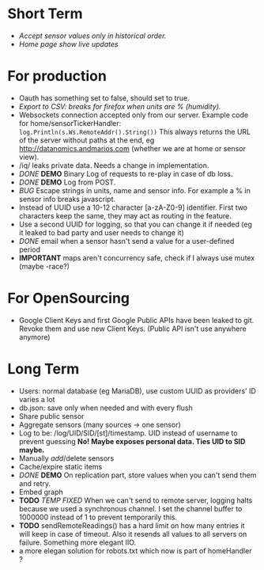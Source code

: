 # Short Term

- _Accept sensor values only in historical order._
- _Home page show live updates_

# For production

- Oauth has something set to false, should set to true.
- _Export to CSV: breaks for firefox when units are % (humidity)._
- Websockets connection accepted only from our server. Example code for home/sensorTickerHandler:
  `log.Println(s.Ws.RemoteAddr().String())`
  This always returns the URL of the server without paths at the end, eg http://datanomics.andmarios.com (whether we are at home or sensor view).
- /iq/<sensor> leaks private data. Needs a change in implementation.
- _DONE_ **DEMO** Binary Log of requests to re-play in case of db loss.
- _DONE_ **DEMO** Log from POST.
- _BUG_ Escape strings in units, name and sensor info. For example a % in sensor info breaks javascript.
- Instead of UUID use a 10-12 character [a-zA-Z0-9] identifier. First two characters keep the same, they may act as routing in the feature.
- Use a second UUID for logging, so that you can change it if needed (eg it leaked to bad party and user needs to change it)
- _DONE_ email when a sensor hasn't send a value for a user-defined period
- **IMPORTANT** maps aren't concurrency safe, check if I always use mutex (maybe -race?)
# For OpenSourcing

- Google Client Keys and first Google Public APIs have been leaked to git. Revoke them and use new Client Keys. (Public API isn't use anywhere anymore)


# Long Term

- Users: normal database (eg MariaDB), use custom UUID as providers' ID varies a lot
- db.json: save only when needed and with every flush
- Share public sensor
- Aggregate sensors (many sources -> one sensor)
- Log to be: /log/UID/SID/[st]/timestamp. UID instead of username to prevent guessing **No! Maybe exposes personal data. Ties UID to SID maybe.**
- Manually _add_/delete sensors
- Cache/expire static items
- _DONE_ **DEMO** On replication part, store values when you can't send them and retry.
- Embed graph
- **TODO** _TEMP FIXED_ When we can't send to remote server, logging halts because we used a synchronous channel. I set the channel buffer to 1000000 instead of 1 to prevent temporarily this.
- **TODO** sendRemoteReadings() has a hard limit on how many entries it will keep in case of timeout. Also it resends all values to all servers on failure. Something more elegant IIO.
- a more elegan solution for robots.txt which now is part of homeHandler ?
